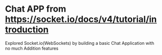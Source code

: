 # Chat APP from https://socket.io/docs/v4/tutorial/introduction
Explored Socket.io(WebSockets) by building a basic Chat Application with no much Addition features



